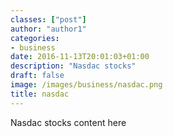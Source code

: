 ```yaml
---
classes: ["post"]
author: "author1"
categories:
- business
date: 2016-11-13T20:01:03+01:00
description: "Nasdac stocks"
draft: false
image: /images/business/nasdac.png
title: nasdac
---
```


Nasdac stocks content here
